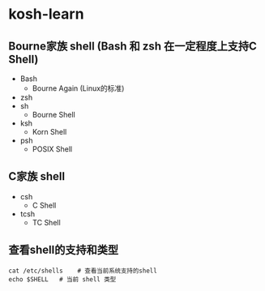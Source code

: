 # kosh-learn

## Bourne家族 shell    (Bash 和 zsh 在一定程度上支持C Shell)
- Bash
  - Bourne Again    (Linux的标准)
- zsh
- sh
  - Bourne Shell
- ksh
  - Korn Shell
- psh
  - POSIX Shell

## C家族 shell
- csh
  - C Shell
- tcsh
  - TC Shell

## 查看shell的支持和类型

```shell
cat /etc/shells    # 查看当前系统支持的shell
echo $SHELL   # 当前 shell 类型
```
